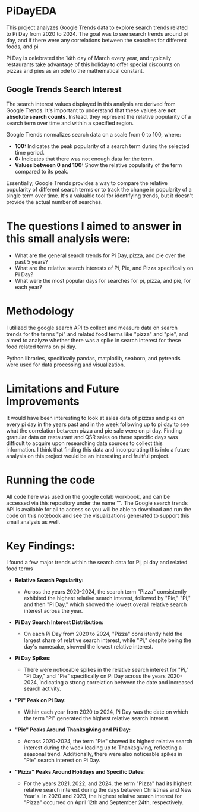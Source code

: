 # PiDayEDA

This project analyzes Google Trends data to explore search trends related to Pi Day from 2020 to 2024.
The goal was to see search trends around pi day, and if there were any correlations between the searches for different foods, and pi

Pi Day is celebrated the 14th day of March every year, and typically restaurants take advantage of this holiday to offer special discounts on pizzas and pies as an ode to the mathematical constant. 


## Google Trends Search Interest

The search interest values displayed in this analysis are derived from Google Trends. It's important to understand that these values are **not absolute search counts**. Instead, they represent the relative popularity of a search term over time and within a specified region.

Google Trends normalizes search data on a scale from 0 to 100, where:

* **100:** Indicates the peak popularity of a search term during the selected time period.
* **0:** Indicates that there was not enough data for the term.
* **Values between 0 and 100:** Show the relative popularity of the term compared to its peak.

Essentially, Google Trends provides a way to compare the relative popularity of different search terms or to track the change in popularity of a single term over time. It's a valuable tool for identifying trends, but it doesn't provide the actual number of searches.



# The questions I aimed to answer in this small analysis were: 
- What are the general search trends for Pi Day, pizza, and pie over the past 5 years?
- What are the relative search interests of Pi, Pie, and Pizza specifically on Pi Day?
- What were the most popular days for searches for pi, pizza, and pie, for each year?

# Methodology
I utilized the google search API to collect and measure data on search trends for the terms "pi" and related food terms like "pizza" and "pie", and aimed to analyze whether there was a spike in search interest for these food related terms on pi day.

Python libraries, specifically pandas, matplotlib, seaborn, and pytrends were used for data processing and visualization.

# Limitations and Future Improvements
It would have been interesting to look at sales data of pizzas and pies on every pi day in the years past and in the week following up to pi day to see what the correlation between pizza and pie sale were on pi day. Finding granular data on restaurant and QSR sales on these specific days was difficult to acquire upon researching data sources to collect this information. 
I think that finding this data and incorporating this into a future analysis on this project would be an interesting and fruitful project.

# Running the code
All code here was used on the google colab workbook, and can be accessed via this repository under the name "". The Google search trends API is available for all to access so you will be able to download and run the code on this notebook and see the visualizations generated to support this small analysis as well.


# Key Findings:
I found a few major trends within the search data for Pi, pi day and related food terms

* **Relative Search Popularity:**
  - Across the years 2020-2024, the search term "Pizza" consistently exhibited the highest relative search interest, followed by "Pie," "Pi," and then "Pi Day," which showed the lowest overall relative search interest across the year.

* **Pi Day Search Interest Distribution:**
  - On each Pi Day from 2020 to 2024, "Pizza" consistently held the largest share of relative search interest, while "Pi," despite being the day's namesake, showed the lowest relative interest.

* **Pi Day Spikes:**
  - There were noticeable spikes in the relative search interest for "Pi," "Pi Day," and "Pie" specifically on Pi Day across the years 2020-2024, indicating a strong correlation between the date and increased search activity.

* **"Pi" Peak on Pi Day:**
  - Within each year from 2020 to 2024, Pi Day was the date on which the term "Pi" generated the highest relative search interest.

* **"Pie" Peaks Around Thanksgiving and Pi Day:**
  - Across 2020-2024, the term "Pie" showed its highest relative search interest during the week leading up to Thanksgiving, reflecting a seasonal trend. Additionally, there were also noticeable spikes in "Pie" search interest on Pi Day.

* **"Pizza" Peaks Around Holidays and Specific Dates:**
  - For the years 2021, 2022, and 2024, the term "Pizza" had its highest relative search interest during the days between Christmas and New Year's. In 2020 and 2023, the highest relative search interest for "Pizza" occurred on April 12th and September 24th, respectively.
  



